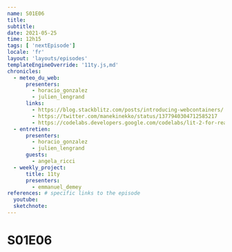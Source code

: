```yaml
---
name: S01E06
title: 
subtitle: 
date: 2021-05-25
time: 12h15
tags: [ 'nextEpisode']
locale: 'fr'
layout: 'layouts/episodes'
templateEngineOverride: '11ty.js,md'
chronicles:
  - meteo_du_web:
      presenters: 
        - horacio_gonzalez
        - julien_lengrand
      links:
        - https://blog.stackblitz.com/posts/introducing-webcontainers/
        - https://twitter.com/manekinekko/status/1377940304712585217
        - https://codelabs.developers.google.com/codelabs/lit-2-for-react-devs#0
  - entretien:
      presenters:
        - horacio_gonzalez
        - julien_lengrand
      guests:
        - angela_ricci
  - weekly_project:
      title: 11ty
      presenters: 
        - emmanuel_demey
references: # specific links to the episode
  youtube: 
  sketchnote: 
---
```


# S01E06

